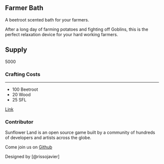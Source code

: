 ## Farmer Bath

A beetroot scented bath for your farmers.

After a long day of farming potatoes and fighting off Goblins, this is the perfect relaxation device for your hard working farmers.

## Supply

5000

### Crafting Costs

---

- 100 Beetroot
- 20 Wood
- 25 SFL

[Link](https://docs.sunflower-land.com/crafting-guide)

### Contributor

Sunflower Land is an open source game built by a community of hundreds of developers and artists across the globe.

Come join us on [Github](https://github.com/sunflower-land/sunflower-land)

Designed by [@rissojavier]
